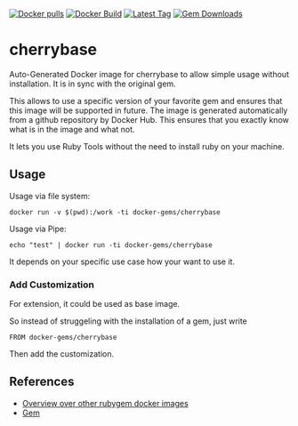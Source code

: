 [![Docker pulls](https://img.shields.io/docker/pulls/rubygem/cherrybase.svg)](https://hub.docker.com/r/rubygem/cherrybase/)
[![Docker Build](https://img.shields.io/docker/automated/rubygem/cherrybase.svg)](https://hub.docker.com/r/rubygem/cherrybase/)
[![Latest Tag](https://img.shields.io/github/tag/docker-rubygem/cherrybase.svg)](https://hub.docker.com/r/rubygem/cherrybase/)
[![Gem Downloads](https://img.shields.io/gem/dt/cherrybase.svg)](https://rubygems.org/gems/cherrybase/)
# cherrybase

Auto-Generated Docker image for cherrybase to allow simple usage without installation.
It is in sync with the original gem.

This allows to use a specific version of your favorite gem and ensures that this image will be supported in future.
The image is generated automatically from a github repository by Docker Hub.
This ensures that you exactly know what is in the image and what not.

It lets you use Ruby Tools without the need to install ruby on your machine.

## Usage

Usage via file system:

`docker run -v $(pwd):/work -ti docker-gems/cherrybase`

Usage via Pipe:

`echo "test" | docker run -ti docker-gems/cherrybase`

It depends on your specific use case how your want to use it.

### Add Customization

For extension, it could be used as base image.

So instead of struggeling with the installation of a gem, just write

`FROM docker-gems/cherrybase`

Then add the customization.

## References

 - [Overview over other rubygem docker images](https://github.com/thinkbot/docker-rubygem)
 - [Gem](https://rubygems.org/gems/cherrybase/)
